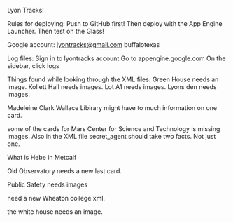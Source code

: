 Lyon Tracks!

Rules for deploying:
Push to GitHub first!
Then deploy with the App Engine Launcher.
Then test on the Glass!

Google account:
lyontracks@gmail.com
buffalotexas


Log files:
Sign in to lyontracks account
Go to appengine.google.com
On the sidebar, click logs

Things found while looking through the XML files:
Green House needs an image.
Kollett Hall needs images.
Lot A1 needs images.
Lyons den needs images.

Madeleine Clark Wallace Libirary might have to much information on one card. 

some of the cards for Mars Center for Science and Technology is missing images. Also in the XML file secret_agent should take two facts. Not just one. 

What is Hebe in Metcalf

Old Observatory needs a new last card.

Public Safety needs images

need a new Wheaton college xml.

the white house needs an image.